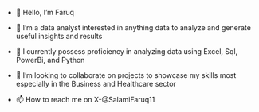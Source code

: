 - 👋 Hello, I’m Faruq
- 👀 I’m a data analyst interested in anything data to analyze and generate useful insights and results
- 🌱 I currently possess proficiency in analyzing data using Excel, Sql, PowerBi, and Python
- 💞️ I’m looking to collaborate on projects to showcase my skills most especially in the Business and Healthcare sector
- 📫 How to reach me on X-@SalamiFaruq11

  <!---
 <!---- 😄 Pronouns: ...
- ⚡ Fun fact: ...
  --->

<!---
Faruq2408/Faruq2408 is a ✨ special ✨ repository because its `README.md` (this file) appears on your GitHub profile.
You can click the Preview link to take a look at your changes.
--->

